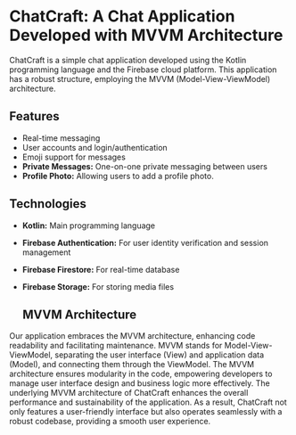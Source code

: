 # ChatCraft: A Chat Application Developed with MVVM Architecture
ChatCraft is a simple chat application developed using the Kotlin programming language and the Firebase cloud platform. This application has a robust structure, employing the MVVM (Model-View-ViewModel) architecture.
## Features

- Real-time messaging
- User accounts and login/authentication
- Emoji support for messages
- **Private Messages:** One-on-one private messaging between users
- **Profile Photo:** Allowing users to add a profile photo.

## Technologies
- **Kotlin:** Main programming language
- **Firebase Authentication:** For user identity verification and session management
- **Firebase Firestore:** For real-time database
- **Firebase Storage:** For storing media files

  ## MVVM Architecture

 Our application embraces the MVVM architecture, enhancing code readability and facilitating maintenance. MVVM stands for Model-View-ViewModel, separating the user interface (View) and application data (Model), and connecting them through the ViewModel.
The MVVM architecture ensures modularity in the code, empowering developers to manage user interface design and business logic more effectively. The underlying MVVM architecture of ChatCraft enhances the overall performance and sustainability of the application.
As a result, ChatCraft not only features a user-friendly interface but also operates seamlessly with a robust codebase, providing a smooth user experience.
